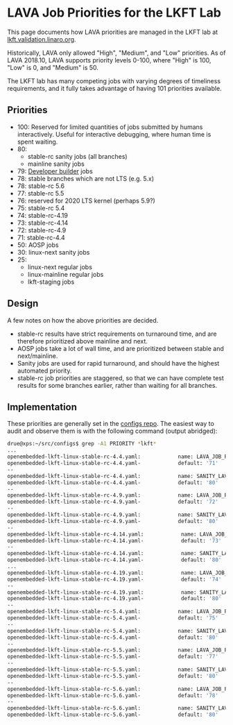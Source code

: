 # LAVA Job Priorities for the LKFT Lab

This page documents how LAVA priorities are managed in the LKFT lab at
[lkft.validation.linaro.org](https://lkft.validation.linaro.org/).

Historically, LAVA only allowed "High", "Medium", and "Low" priorities. As of
LAVA 2018.10, LAVA supports priority levels 0-100, where "High" is 100, "Low"
is 0, and "Medium" is 50.

The LKFT lab has many competing jobs with varying degrees of timeliness
requirements, and it fully takes advantage of having 101 priorities available.

## Priorities

- 100: Reserved for limited quantities of jobs submitted by humans
  interactively. Useful for interactive debugging, where human time is spent
  waiting.
- 80:
  - stable-rc sanity jobs (all branches)
  - mainline sanity jobs
- 79: [Developer builder](developer-builder.md) jobs
- 78: stable branches which are not LTS (e.g. 5.x)
- 78: stable-rc 5.6
- 77: stable-rc 5.5
- 76: reserved for 2020 LTS kernel (perhaps 5.9?)
- 75: stable-rc 5.4
- 74: stable-rc-4.19
- 73: stable-rc-4.14
- 72: stable-rc-4.9
- 71: stable-rc-4.4
- 50: AOSP jobs
- 30: linux-next sanity jobs
- 25:
  - linux-next regular jobs
  - linux-mainline regular jobs
  - lkft-staging jobs

## Design

A few notes on how the above priorities are decided.

- stable-rc results have strict requirements on turnaround time, and are
  therefore prioritized above mainline and next.
- AOSP jobs take a lot of wall time, and are prioritized between stable and
  next/mainline.
- Sanity jobs are used for rapid turnaround, and should have the highest
  automated priority.
- stable-rc job priorities are staggered, so that we can have complete test
  results for some branches earlier, rather than waiting for all branches.


## Implementation

These priorities are generally set in the [configs
repo](https://git.linaro.org/ci/job/configs.git/tree/). The easiest way to
audit and observe them is with the following command (output abridged):

```sh
drue@xps:~/src/configs$ grep -A1 PRIORITY *lkft*
...
openembedded-lkft-linux-stable-rc-4.4.yaml:            name: LAVA_JOB_PRIORITY
openembedded-lkft-linux-stable-rc-4.4.yaml-            default: '71'
--
openembedded-lkft-linux-stable-rc-4.4.yaml:            name: SANITY_LAVA_JOB_PRIORITY
openembedded-lkft-linux-stable-rc-4.4.yaml-            default: '80'
--
openembedded-lkft-linux-stable-rc-4.9.yaml:            name: LAVA_JOB_PRIORITY
openembedded-lkft-linux-stable-rc-4.9.yaml-            default: '72'
--
openembedded-lkft-linux-stable-rc-4.9.yaml:            name: SANITY_LAVA_JOB_PRIORITY
openembedded-lkft-linux-stable-rc-4.9.yaml-            default: '80'
--
openembedded-lkft-linux-stable-rc-4.14.yaml:            name: LAVA_JOB_PRIORITY
openembedded-lkft-linux-stable-rc-4.14.yaml-            default: '73'
--
openembedded-lkft-linux-stable-rc-4.14.yaml:            name: SANITY_LAVA_JOB_PRIORITY
openembedded-lkft-linux-stable-rc-4.14.yaml-            default: '80'
...
openembedded-lkft-linux-stable-rc-4.19.yaml:            name: LAVA_JOB_PRIORITY
openembedded-lkft-linux-stable-rc-4.19.yaml-            default: '74'
--
openembedded-lkft-linux-stable-rc-4.19.yaml:            name: SANITY_LAVA_JOB_PRIORITY
openembedded-lkft-linux-stable-rc-4.19.yaml-            default: '80'
--
openembedded-lkft-linux-stable-rc-5.4.yaml:            name: LAVA_JOB_PRIORITY
openembedded-lkft-linux-stable-rc-5.4.yaml-            default: '75'
--
openembedded-lkft-linux-stable-rc-5.4.yaml:            name: SANITY_LAVA_JOB_PRIORITY
openembedded-lkft-linux-stable-rc-5.4.yaml-            default: '80'
--
openembedded-lkft-linux-stable-rc-5.5.yaml:            name: LAVA_JOB_PRIORITY
openembedded-lkft-linux-stable-rc-5.5.yaml-            default: '77'
--
openembedded-lkft-linux-stable-rc-5.5.yaml:            name: SANITY_LAVA_JOB_PRIORITY
openembedded-lkft-linux-stable-rc-5.5.yaml-            default: '80'
--
openembedded-lkft-linux-stable-rc-5.6.yaml:            name: LAVA_JOB_PRIORITY
openembedded-lkft-linux-stable-rc-5.6.yaml-            default: '78'
--
openembedded-lkft-linux-stable-rc-5.6.yaml:            name: SANITY_LAVA_JOB_PRIORITY
openembedded-lkft-linux-stable-rc-5.6.yaml-            default: '80'
```
